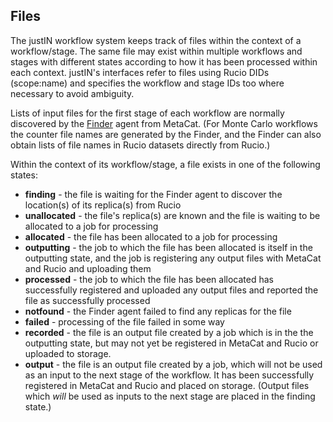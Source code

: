 ## Files

The justIN workflow system keeps track of files within the context of a
workflow/stage. The same file may exist within multiple workflows and stages
with different states according to how it has been processed within each
context. justIN's interfaces refer to files using Rucio DIDs 
(scope:name) and specifies the workflow and stage IDs too where necessary
to avoid ambiguity.

Lists of input files for the first stage of each workflow are normally 
discovered by the [Finder](finder.md) agent from MetaCat. (For Monte Carlo
workflows the counter file names are generated by the Finder, and the Finder
can also obtain lists of file names in Rucio datasets directly from Rucio.)

Within the context of its workflow/stage, a file exists in one of the
following states:

- **finding** - the file is waiting for the Finder agent to discover the
  location(s) of its replica(s) from Rucio
- **unallocated** - the file's replica(s) are known and the file is waiting to
  be allocated to a job for processing
- **allocated** - the file has been allocated to a job for processing
- **outputting** - the job to which the file has been allocated is itself in the
  outputting state, and the job is registering any output files with MetaCat
  and Rucio and uploading them
- **processed** - the job to which the file has been allocated has successfully
  registered and uploaded any output files and reported the file as
  successfully processed
- **notfound** - the Finder agent failed to find any replicas for the file
- **failed** - processing of the file failed in some way
- **recorded** - the file is an output file created by a job which is in the
  the outputting state, but may not yet be registered in MetaCat and Rucio
  or uploaded to storage.
- **output** - the file is an output file created by a job, which will not be
  used as an input to the next stage of the workflow. It has been successfully 
  registered in MetaCat and Rucio and placed on storage. (Output files which 
  *will* be used as inputs to the next stage are placed in the finding state.)
